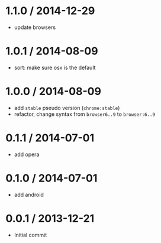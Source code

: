 
1.1.0 / 2014-12-29
==================

  * update browsers

1.0.1 / 2014-08-09
==================

 * sort: make sure osx is the default

1.0.0 / 2014-08-09
==================

 * add `stable` pseudo version (`chrome:stable`)
 * refactor, change syntax from `browser6..9` to `browser:6..9`

0.1.1 / 2014-07-01
==================

 * add opera

0.1.0 / 2014-07-01
==================

 * add android

0.0.1 / 2013-12-21
==================

 * Initial commit
